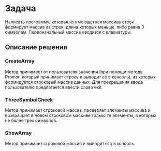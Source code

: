 # Задача
Написать программу, которая из имеющегося массива строк формирует массив из строк, длина которых меньше, либо равна 3 символам. 
Первоначальный массив вводится с клавиатуры.

## Описание решения

### CreateArray
Метод принимает от пользователя значения (при помощи метода Prompt, который принимает строку и выводит её в консоль), из которых формируется строковый массив данных.
Для прекращения ввода пользователю предлагается ввести слово exit.

### ThreeSymbolCheck
Метод принимает строковой массив, проверяет элементы массива и возвращает в новом строковом массиве только те элементы, в которых не более трех символов.

### ShowArray
Метод принимает строковой массив и выводит его в консоль.
